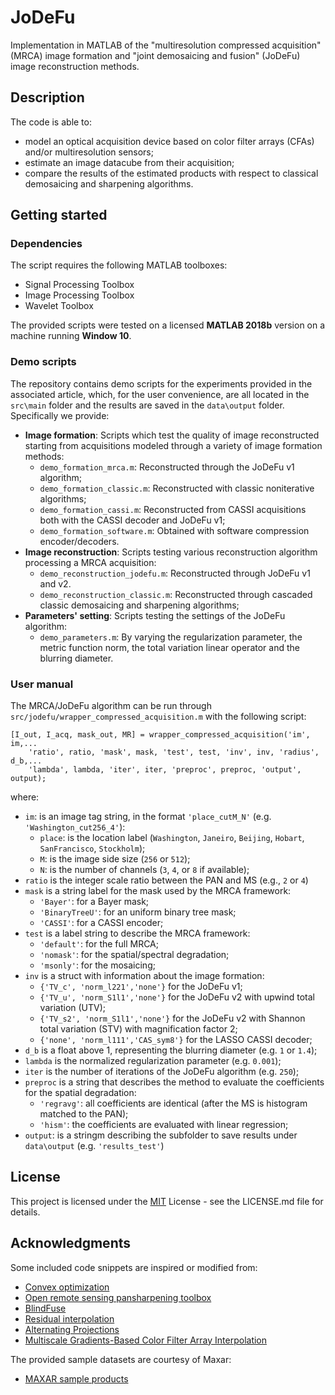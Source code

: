 # JoDeFu

Implementation in MATLAB of the "multiresolution compressed acquisition" (MRCA) image formation and "joint demosaicing and fusion" (JoDeFu) image reconstruction methods.

## Description

The code is able to:
- model an optical acquisition device based on color filter arrays (CFAs) and/or multiresolution sensors;
- estimate an image datacube from their acquisition;
- compare the results of the estimated products with respect to classical demosaicing and sharpening algorithms.

## Getting started

### Dependencies

The script requires the following MATLAB toolboxes:
- Signal Processing Toolbox
- Image Processing Toolbox
- Wavelet Toolbox

The provided scripts were tested on a licensed **MATLAB 2018b** version on a machine running **Window 10**.

### Demo scripts

The repository contains demo scripts for the experiments provided in the associated article, which, for the user convenience, are all located in the `src\main` folder and the results are saved in the `data\output` folder. Specifically we provide:
- **Image formation**: Scripts which test the quality of image reconstructed starting from acquisitions modeled through a variety of image formation methods:
  - `demo_formation_mrca.m`:  Reconstructed through the JoDeFu v1 algorithm;
  - `demo_formation_classic.m`:  Reconstructed with classic noniterative algorithms;
  - `demo_formation_cassi.m`: Reconstructed from CASSI acquisitions both with the CASSI decoder and JoDeFu v1;
  - `demo_formation_software.m`: Obtained with software compression encoder/decoders.
- **Image reconstruction**: Scripts testing various reconstruction algorithm processing a MRCA acquisition:
  - `demo_reconstruction_jodefu.m`: Reconstructed through JoDeFu v1 and v2.
  - `demo_reconstruction_classic.m`: Reconstructed through cascaded classic demosaicing and sharpening algorithms;
- **Parameters' setting**: Scripts testing the settings of the JoDeFu algorithm:
  - `demo_parameters.m`: By varying the regularization parameter, the metric function norm, the total variation linear operator and the blurring diameter.

### User manual

The MRCA/JoDeFu algorithm can be run through `src/jodefu/wrapper_compressed_acquisition.m` with the following script:
```
[I_out, I_acq, mask_out, MR] = wrapper_compressed_acquisition('im', im,...
    'ratio', ratio, 'mask', mask, 'test', test, 'inv', inv, 'radius', d_b,...
    'lambda', lambda, 'iter', iter, 'preproc', preproc, 'output', output);
```
where:
- `im`: is an image tag string, in the format `'place_cutM_N'` (e.g. `'Washington_cut256_4'`):
  - `place`: is the location label (`Washington`, `Janeiro`, `Beijing`, `Hobart`, `SanFrancisco`, `Stockholm`);
  - `M`: is the image side size (`256` or `512`);
  - `N`: is the number of channels (`3`, `4`, or `8` if available);
- `ratio` is the integer scale ratio between the PAN and MS (e.g., `2` or `4`)
- `mask` is a string label for the mask used by the MRCA framework:
  - `'Bayer'`: for a Bayer mask;
  - `'BinaryTreeU'`: for an uniform binary tree mask;
  - `'CASSI'`: for a CASSI encoder;
- `test` is a label string to describe the MRCA framework:
  - `'default'`: for the full MRCA;
  - `'nomask'`: for the spatial/spectral degradation;
  - `'msonly'`: for the mosaicing;
- `inv` is a struct with information about the image formation:
  - `{'TV_c', 'norm_l221','none'}` for the JoDeFu v1;
  - `{'TV_u', 'norm_S1l1','none'}` for the JoDeFu v2 with upwind total variation (UTV);
  - `{'TV_s2', 'norm_S1l1','none'}` for the JoDeFu v2 with Shannon total variation (STV) with magnification factor 2;
  - `{'none', 'norm_l111','CAS_sym8'}` for the LASSO CASSI decoder;
- `d_b` is a float above 1, representing the blurring diameter (e.g. `1` or `1.4`);
- `lambda` is the normalized regularization parameter (e.g. `0.001`);
- `iter` is the number of iterations of the JoDeFu algorithm (e.g. `250`);
- `preproc` is a string that describes the method to evaluate the coefficients for the spatial degradation:
  - `'regravg'`: all coefficients are identical (after the MS is histogram matched to the PAN);
  - `'hism'`: the coefficients are evaluated with linear regression;
- `output`: is a stringm describing the subfolder to save results under `data\output` (e.g. `'results_test'`)

## License

This project is licensed under the [MIT](LICENSE.md) License - see the LICENSE.md file for details.

## Acknowledgments

Some included code snippets are inspired or modified from:
* [Convex optimization](https://lcondat.github.io/software.html)
* [Open remote sensing pansharpening toolbox](https://openremotesensing.net/knowledgebase/a-critical-comparison-among-pansharpening-algorithms/)
* [BlindFuse](https://github.com/qw245/BlindFuse)
* [Residual interpolation](http://www.ok.sc.e.titech.ac.jp/res/DM/RI.html)
* [Alternating Projections](http://www.ece.lsu.edu/ipl/Software.html)
* [Multiscale Gradients-Based Color Filter Array Interpolation](https://sites.google.com/site/ibrahimepekkucuksen/publications)

The provided sample datasets are courtesy of Maxar:
* [MAXAR sample products](https://resources.maxar.com/product-samples)